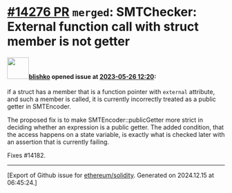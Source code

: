 # [\#14276 PR](https://github.com/ethereum/solidity/pull/14276) `merged`: SMTChecker: External function call with struct member is not getter

#### <img src="https://avatars.githubusercontent.com/u/16404346?v=4" width="50">[blishko](https://github.com/blishko) opened issue at [2023-05-26 12:20](https://github.com/ethereum/solidity/pull/14276):

if a struct has a member that is a function pointer with `external` attribute, and such a member is called, it is currently incorrectly treated as a public getter in SMTEncoder.

The proposed fix is to make SMTEncoder::publicGetter more strict in deciding whether an expression is a public getter. The added condition, that the access happens on a state variable, is exactly what is checked later with an assertion that is currently failing.

Fixes #14182.




-------------------------------------------------------------------------------



[Export of Github issue for [ethereum/solidity](https://github.com/ethereum/solidity). Generated on 2024.12.15 at 06:45:24.]
